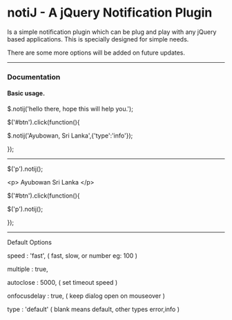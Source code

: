 notiJ - A jQuery Notification Plugin
=====
Is a simple notification plugin which can be plug and play with any jQuery based applications. This is specially designed for simple needs.

There are some more options will be added on future updates.  

***

### Documentation

#### Basic usage.

$.notij('hello there, hope this will help you.');

$('#btn').click(function(){

$.notij('Ayubowan, Sri Lanka',{'type':'info'});

});

***

$('p').notij();

&lt;p&gt; Ayubowan Sri Lanka &lt;/p&gt;

$('#btn').click(function(){

$('p').notij();

});

***

Default Options

speed			: 'fast',  		( fast, slow, or number eg: 100 )

multiple		: true, 	

autoclose		: 5000, 		( set timeout speed )

onfocusdelay	: true, 		( keep dialog open on mouseover )

type 			: 'default' 	( blank means default, other types error,info )

